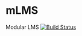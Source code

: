 # mLMS
 Modular LMS [![Build Status](https://travis-ci.org/camazorro/mLMS.svg?branch=master)](https://travis-ci.org/camazorro/mLMS)
